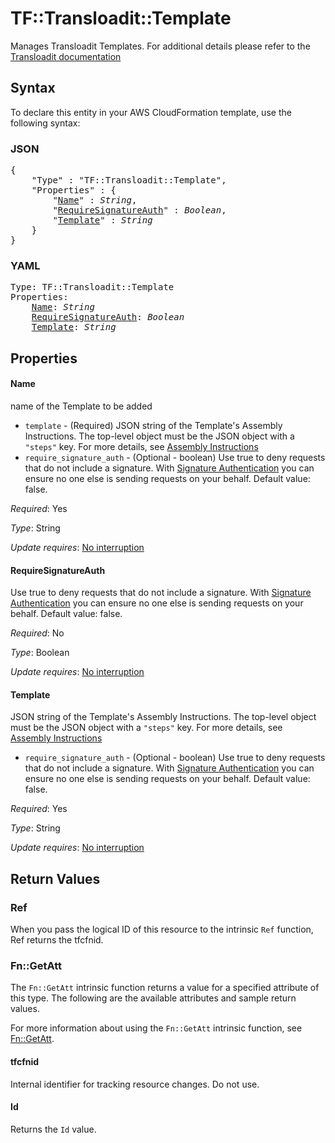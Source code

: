 # TF::Transloadit::Template

Manages Transloadit Templates. 
For additional details please refer to the [Transloadit documentation](https://transloadit.com/docs/)

## Syntax

To declare this entity in your AWS CloudFormation template, use the following syntax:

### JSON

<pre>
{
    "Type" : "TF::Transloadit::Template",
    "Properties" : {
        "<a href="#name" title="Name">Name</a>" : <i>String</i>,
        "<a href="#requiresignatureauth" title="RequireSignatureAuth">RequireSignatureAuth</a>" : <i>Boolean</i>,
        "<a href="#template" title="Template">Template</a>" : <i>String</i>
    }
}
</pre>

### YAML

<pre>
Type: TF::Transloadit::Template
Properties:
    <a href="#name" title="Name">Name</a>: <i>String</i>
    <a href="#requiresignatureauth" title="RequireSignatureAuth">RequireSignatureAuth</a>: <i>Boolean</i>
    <a href="#template" title="Template">Template</a>: <i>String</i>
</pre>

## Properties

#### Name

name of the Template to be added
- `template` - (Required) JSON string of the Template's Assembly Instructions. The top-level object must be the JSON object with a `"steps"` key. For more details, see [Assembly Instructions](https://transloadit.com/docs/#assembly-instructions)
- `require_signature_auth` - (Optional - boolean) Use true to deny requests that do not include a signature. With [Signature Authentication](https://transloadit.com/docs/#signature-authentication) you can ensure no one else is sending requests on your behalf. Default value: false.

_Required_: Yes

_Type_: String

_Update requires_: [No interruption](https://docs.aws.amazon.com/AWSCloudFormation/latest/UserGuide/using-cfn-updating-stacks-update-behaviors.html#update-no-interrupt)

#### RequireSignatureAuth

Use true to deny requests that do not include a signature. With [Signature Authentication](https://transloadit.com/docs/#signature-authentication) you can ensure no one else is sending requests on your behalf. Default value: false.

_Required_: No

_Type_: Boolean

_Update requires_: [No interruption](https://docs.aws.amazon.com/AWSCloudFormation/latest/UserGuide/using-cfn-updating-stacks-update-behaviors.html#update-no-interrupt)

#### Template

JSON string of the Template's Assembly Instructions. The top-level object must be the JSON object with a `"steps"` key. For more details, see [Assembly Instructions](https://transloadit.com/docs/#assembly-instructions)
- `require_signature_auth` - (Optional - boolean) Use true to deny requests that do not include a signature. With [Signature Authentication](https://transloadit.com/docs/#signature-authentication) you can ensure no one else is sending requests on your behalf. Default value: false.

_Required_: Yes

_Type_: String

_Update requires_: [No interruption](https://docs.aws.amazon.com/AWSCloudFormation/latest/UserGuide/using-cfn-updating-stacks-update-behaviors.html#update-no-interrupt)

## Return Values

### Ref

When you pass the logical ID of this resource to the intrinsic `Ref` function, Ref returns the tfcfnid.

### Fn::GetAtt

The `Fn::GetAtt` intrinsic function returns a value for a specified attribute of this type. The following are the available attributes and sample return values.

For more information about using the `Fn::GetAtt` intrinsic function, see [Fn::GetAtt](https://docs.aws.amazon.com/AWSCloudFormation/latest/UserGuide/intrinsic-function-reference-getatt.html).

#### tfcfnid

Internal identifier for tracking resource changes. Do not use.

#### Id

Returns the <code>Id</code> value.

